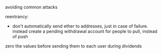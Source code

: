 avoiding common attacks

reentrancy:
- don't automatically send ether to addresses, just in case of failure. instead create a pending withdrawal account for people to pull, instead of push

zero the values before sending them to each user during dividends
